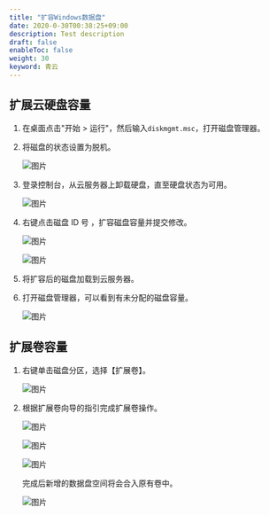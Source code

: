 ```yaml
---
title: "扩容Windows数据盘"
date: 2020-0-30T00:38:25+09:00
description: Test description
draft: false
enableToc: false
weight: 30
keyword: 青云
---
```


## 扩展云硬盘容量

1. 在桌面点击"开始 > 运行"，然后输入`diskmgmt.msc`，打开磁盘管理器。

2. 将磁盘的状态设置为脱机。

   ![图片](/storage/disk/quickstart/_images/image-1568774923025.png)

3. 登录控制台，从云服务器上卸载硬盘，直至硬盘状态为可用。

   ![图片](/storage/disk/quickstart/_images/image-1568774930715.png)

4. 右键点击磁盘 ID 号 ，扩容磁盘容量并提交修改。

   ![图片](/storage/disk/quickstart/_images/image-1568774933959.png)

   ![图片](/storage/disk/quickstart/_images/image-1568774937515.png)

5. 将扩容后的磁盘加载到云服务器。

6. 打开磁盘管理器，可以看到有未分配的磁盘容量。

   ![图片](/storage/disk/quickstart/_images/image-1568774941054.png)

##  扩展卷容量

1. 右键单击磁盘分区，选择【扩展卷】。

   ![图片](/storage/disk/quickstart/_images/image-1568774945196.png)

2. 根据扩展卷向导的指引完成扩展卷操作。

   ![图片](/storage/disk/quickstart/_images/image-1568774955296.png)

   ![图片](/storage/disk/quickstart/_images/image-1568774960724.png)

   ![图片](/storage/disk/quickstart/_images/image-1568774966465.png)

   完成后新增的数据盘空间将会合入原有卷中。

   ![图片](/storage/disk/quickstart/_images/image-1568774974045.png)


